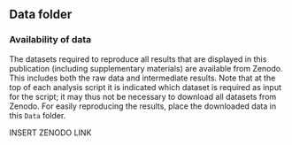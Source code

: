 ## Data folder

### Availability of data

The datasets required to reproduce all results that are displayed in this publication (including supplementary materials) are available from Zenodo. This includes both the raw data and intermediate results. Note that at the top of each analysis script it is indicated which dataset is required as input for the script; it may thus not be necessary to download all datasets from Zenodo. For easily reproducing the results, place the downloaded data in this `Data` folder.

INSERT ZENODO LINK






















